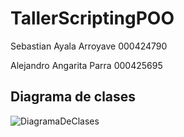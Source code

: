 # TallerScriptingPOO

Sebastian Ayala Arroyave 000424790

Alejandro Angarita Parra 000425695

## Diagrama de clases

![DiagramaDeClases](https://github.com/ELPINGUIMAN/TallerScriptingPOO/assets/68132813/f1394c09-0875-4a28-bb86-a8c061db5d0b)
